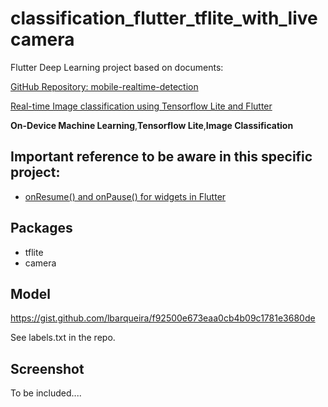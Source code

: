 # classification_flutter_tflite_with_livecamera
Flutter Deep Learning project based on documents:

[GitHub Repository: mobile-realtime-detection](https://github.com/AbdulRashidReshamwala/mobilnet-realtime-detection)

[Real-time Image classification using Tensorflow Lite and Flutter](https://medium.com/analytics-vidhya/real-time-image-classification-using-tensorflow-lite-and-flutter-878e3700607a)

__On-Device Machine Learning__,__Tensorflow Lite__,__Image Classification__

## Important reference to be aware in this specific project:
- [onResume() and onPause() for widgets in Flutter](https://dev.to/pedromassango/onresume-and-onpause-for-widgets-on-flutter-27k2)

## Packages

- tflite
- camera

## Model

https://gist.github.com/lbarqueira/f92500e673eaa0cb4b09c1781e3680de

See labels.txt in the repo.

## Screenshot

To be included....
